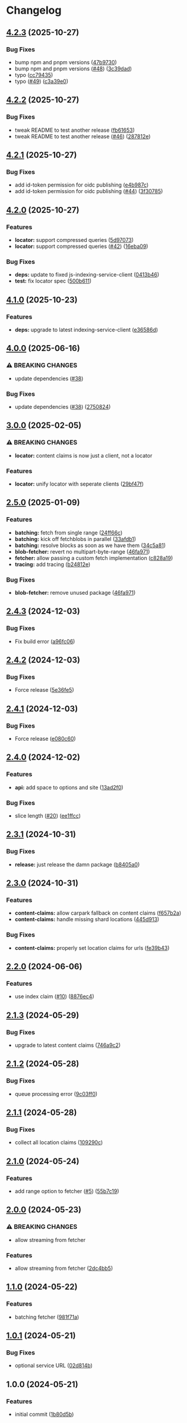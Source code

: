 # Changelog

## [4.2.3](https://github.com/storacha/blob-fetcher/compare/v4.2.2...v4.2.3) (2025-10-27)


### Bug Fixes

* bump npm and pnpm versions ([47b9730](https://github.com/storacha/blob-fetcher/commit/47b973036cbe647b6f24dad0fb176d04515bf014))
* bump npm and pnpm versions ([#48](https://github.com/storacha/blob-fetcher/issues/48)) ([3c39dad](https://github.com/storacha/blob-fetcher/commit/3c39daddbc5c191674828b9fa0b981b6a9315cfb))
* typo ([cc79435](https://github.com/storacha/blob-fetcher/commit/cc79435cc5daafc66557e77837fd2ec61cd31199))
* typo ([#49](https://github.com/storacha/blob-fetcher/issues/49)) ([c3a39e0](https://github.com/storacha/blob-fetcher/commit/c3a39e034f96427a9a653c1b7ae8bf0dc74d0f3f))

## [4.2.2](https://github.com/storacha/blob-fetcher/compare/v4.2.1...v4.2.2) (2025-10-27)


### Bug Fixes

* tweak README to test another release ([fb61653](https://github.com/storacha/blob-fetcher/commit/fb61653764baae34c21eb9a65742e5881c12dfdf))
* tweak README to test another release ([#46](https://github.com/storacha/blob-fetcher/issues/46)) ([287812e](https://github.com/storacha/blob-fetcher/commit/287812e67520bae2bb4c4d5e5040c790ca73d035))

## [4.2.1](https://github.com/storacha/blob-fetcher/compare/v4.2.0...v4.2.1) (2025-10-27)


### Bug Fixes

* add id-token permission for oidc publishing ([e4b987c](https://github.com/storacha/blob-fetcher/commit/e4b987c219c60d02d16b7be2184db67124723a0f))
* add id-token permission for oidc publishing ([#44](https://github.com/storacha/blob-fetcher/issues/44)) ([3f30785](https://github.com/storacha/blob-fetcher/commit/3f307852773a9ebe7ac5b282ee09b2ad752c834f))

## [4.2.0](https://github.com/storacha/blob-fetcher/compare/v4.1.0...v4.2.0) (2025-10-27)


### Features

* **locator:** support compressed queries ([5d97073](https://github.com/storacha/blob-fetcher/commit/5d97073db888d5d4731ef207af937c35cabc81e1))
* **locator:** support compressed queries ([#42](https://github.com/storacha/blob-fetcher/issues/42)) ([16eba09](https://github.com/storacha/blob-fetcher/commit/16eba09365569fd345302cbf2d2c2a0f14a999fe))


### Bug Fixes

* **deps:** update to fixed js-indexing-service-client ([0413b46](https://github.com/storacha/blob-fetcher/commit/0413b460925bc834da0e2682b9a6dbe3a7f9f0b5))
* **test:** fix locator spec ([500b611](https://github.com/storacha/blob-fetcher/commit/500b61198b7ee1c5cd362c4a1300a613eda1583b))

## [4.1.0](https://github.com/storacha/blob-fetcher/compare/v4.0.0...v4.1.0) (2025-10-23)


### Features

* **deps:** upgrade to latest indexing-service-client ([e36586d](https://github.com/storacha/blob-fetcher/commit/e36586d0d6d7dbb15cb11015616edf914c8385f5))

## [4.0.0](https://github.com/storacha/blob-fetcher/compare/v3.0.0...v4.0.0) (2025-06-16)


### ⚠ BREAKING CHANGES

* update dependencies ([#38](https://github.com/storacha/blob-fetcher/issues/38))

### Bug Fixes

* update dependencies ([#38](https://github.com/storacha/blob-fetcher/issues/38)) ([2750824](https://github.com/storacha/blob-fetcher/commit/2750824b2448421cff0fb2cb65c3bf80d38d4d2f))

## [3.0.0](https://github.com/storacha/blob-fetcher/compare/v2.5.0...v3.0.0) (2025-02-05)


### ⚠ BREAKING CHANGES

* **locator:** content claims is now just a client, not a locator

### Features

* **locator:** unify locator with seperate clients ([29bf47f](https://github.com/storacha/blob-fetcher/commit/29bf47f28030208427b17c8be6ce781efda1a44b))

## [2.5.0](https://github.com/storacha/blob-fetcher/compare/v2.4.3...v2.5.0) (2025-01-09)


### Features

* **batching:** fetch from single range ([24ff66c](https://github.com/storacha/blob-fetcher/commit/24ff66ce27e7868ffe032f07098230083ec33425))
* **batching:** kick off fetchblobs in parallel ([33afdb1](https://github.com/storacha/blob-fetcher/commit/33afdb1ec4f8ee15db8f7e1d27ca5e6ac27943d5))
* **batching:** resolve blocks as soon as we have them ([34c5a81](https://github.com/storacha/blob-fetcher/commit/34c5a810d6d69f3ab3a80ddb5cc2cbc2ce3da5cd))
* **blob-fetcher:** revert no multipart-byte-range ([46fa971](https://github.com/storacha/blob-fetcher/commit/46fa9711ea516f622db1d35ec33c721176304b72))
* **fetcher:** allow passing a custom fetch implementation ([c828a19](https://github.com/storacha/blob-fetcher/commit/c828a191667e5c1cffa7f1c49a348e7c583a5006))
* **tracing:** add tracing ([b24812e](https://github.com/storacha/blob-fetcher/commit/b24812eb554f243a4424fc07e966ed774ed64b7f))


### Bug Fixes

* **blob-fetcher:** remove unused package ([46fa971](https://github.com/storacha/blob-fetcher/commit/46fa9711ea516f622db1d35ec33c721176304b72))

## [2.4.3](https://github.com/storacha/blob-fetcher/compare/v2.4.2...v2.4.3) (2024-12-03)


### Bug Fixes

* Fix build error ([a96fc06](https://github.com/storacha/blob-fetcher/commit/a96fc0641e7682faab04f4e347ff0b3a823e1415))

## [2.4.2](https://github.com/storacha/blob-fetcher/compare/v2.4.1...v2.4.2) (2024-12-03)


### Bug Fixes

* Force release ([5e36fe5](https://github.com/storacha/blob-fetcher/commit/5e36fe5f0588b8b5267bdbb9052a90b6276faab5))

## [2.4.1](https://github.com/storacha/blob-fetcher/compare/v2.4.0...v2.4.1) (2024-12-03)


### Bug Fixes

* Force release ([e080c60](https://github.com/storacha/blob-fetcher/commit/e080c605566327fc852f4aa3f2908d88f2500af0))

## [2.4.0](https://github.com/storacha/blob-fetcher/compare/v2.3.1...v2.4.0) (2024-12-02)


### Features

* **api:** add space to options and site ([13ad2f0](https://github.com/storacha/blob-fetcher/commit/13ad2f0f03bf7c5063d3e12111feb569ae5a19a2))


### Bug Fixes

* slice length ([#20](https://github.com/storacha/blob-fetcher/issues/20)) ([ee1ffcc](https://github.com/storacha/blob-fetcher/commit/ee1ffcc593a205b5918c869c13e13281ffaa640c))

## [2.3.1](https://github.com/storacha/blob-fetcher/compare/v2.3.0...v2.3.1) (2024-10-31)


### Bug Fixes

* **release:** just release the damn package ([b8405a0](https://github.com/storacha/blob-fetcher/commit/b8405a09169f14a965942ebd988f9d07033aface))

## [2.3.0](https://github.com/storacha/blob-fetcher/compare/v2.2.0...v2.3.0) (2024-10-31)


### Features

* **content-claims:** allow carpark fallback on content claims ([f657b2a](https://github.com/storacha/blob-fetcher/commit/f657b2a75e0de9cdd8041bd3824434bc70d5a457))
* **content-claims:** handle missing shard locations ([445d913](https://github.com/storacha/blob-fetcher/commit/445d91344cc02cd6003eac11f50699c873a27b30))


### Bug Fixes

* **content-claims:** properly set location claims for urls ([fe39b43](https://github.com/storacha/blob-fetcher/commit/fe39b43f07d14918d1d65c84775bbc77899a54a7))

## [2.2.0](https://github.com/w3s-project/blob-fetcher/compare/v2.1.3...v2.2.0) (2024-06-06)


### Features

* use index claim ([#10](https://github.com/w3s-project/blob-fetcher/issues/10)) ([8876ec4](https://github.com/w3s-project/blob-fetcher/commit/8876ec4dd25dcec741f67f0c88c512d42ae93836))

## [2.1.3](https://github.com/w3s-project/blob-fetcher/compare/v2.1.2...v2.1.3) (2024-05-29)


### Bug Fixes

* upgrade to latest content claims ([746a9c2](https://github.com/w3s-project/blob-fetcher/commit/746a9c22be8017593089d21d97cd62215939977d))

## [2.1.2](https://github.com/w3s-project/blob-fetcher/compare/v2.1.1...v2.1.2) (2024-05-28)


### Bug Fixes

* queue processing error ([9c03ff0](https://github.com/w3s-project/blob-fetcher/commit/9c03ff0f4a22a7f5164117cdcefd6bed8854797e))

## [2.1.1](https://github.com/w3s-project/blob-fetcher/compare/v2.1.0...v2.1.1) (2024-05-28)


### Bug Fixes

* collect all location claims ([109290c](https://github.com/w3s-project/blob-fetcher/commit/109290cdeddb7a625e36e1484778a1e68905c576))

## [2.1.0](https://github.com/w3s-project/blob-fetcher/compare/v2.0.0...v2.1.0) (2024-05-24)


### Features

* add range option to fetcher ([#5](https://github.com/w3s-project/blob-fetcher/issues/5)) ([55b7c19](https://github.com/w3s-project/blob-fetcher/commit/55b7c1951074ea5508cf2158159c58bd0c5043ef))

## [2.0.0](https://github.com/w3s-project/blob-fetcher/compare/v1.1.0...v2.0.0) (2024-05-23)


### ⚠ BREAKING CHANGES

* allow streaming from fetcher

### Features

* allow streaming from fetcher ([2dc4bb5](https://github.com/w3s-project/blob-fetcher/commit/2dc4bb5f675250453d8009de402d7290c0ab3242))

## [1.1.0](https://github.com/w3s-project/blob-fetcher/compare/v1.0.1...v1.1.0) (2024-05-22)


### Features

* batching fetcher ([981f71a](https://github.com/w3s-project/blob-fetcher/commit/981f71a464c410ffd5a1b3bb7fef05c0f823c9ce))

## [1.0.1](https://github.com/w3s-project/blob-fetcher/compare/v1.0.0...v1.0.1) (2024-05-21)


### Bug Fixes

* optional service URL ([02d814b](https://github.com/w3s-project/blob-fetcher/commit/02d814bc3477b91f49be2ab4259b7eab5d5fbe07))

## 1.0.0 (2024-05-21)


### Features

* initial commit ([1b80d5b](https://github.com/w3s-project/blob-fetcher/commit/1b80d5b7590e4cbe7835a657fa5a7d2c73fe7172))
